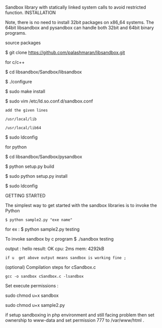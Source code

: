 Sandbox library with statically  linked system calls  to avoid restricted function.
INSTALLATION

  Note, there is no need to install 32bit packages on x86_64 systems. The 64bit 
  libsandbox and pysandbox can handle both 32bit and 64bit binary programs.

  source packages
  
  $ git clone https://github.com/palashmaran/libsandbox.git
  
  for c/c++
  
  $ cd libsandbox/Sandbox/libsandbox
  
  $ ./configure
  
  $ sudo make install
   
  $ sudo vim   /etc/ld.so.conf.d/sandbox.conf
    
    add the given lines
    
    /usr/local/lib
    
    /usr/local/lib64
    
  $ sudo ldconfig  
  
  
  for python
  
  $ cd  libsandbox/Sandbox/pysandbox
  
  $ python setup.py build
  
  $ sudo python setup.py install
  
  $ sudo ldconfig    

GETTING STARTED
  
  The simplest way to get started with the sandbox libraries is to invoke the 
  Python

    $ python sample2.py "exe name"

  for ex  : $ python sample2.py testing

To invoke sandbox by c program
    $ ./sandbox  testing
    
  output : 
  hello
  result: OK
  cpu: 2ms
  mem: 4292kB


    if u  get above output means sandbox is working fine ;



(optional)   Compilation steps for cSandbox.c
    
    gcc -o sandbox cSandbox.c -lsandbox

 Set execute permissions :
 
   sudo chmod u+x sandbox
   
   sudo chmod u+x sample2.py
   
    
  if setup sandboxing in php environment and still facing problem then set ownership to www-data and set permission 777 to  /var/www/html .
